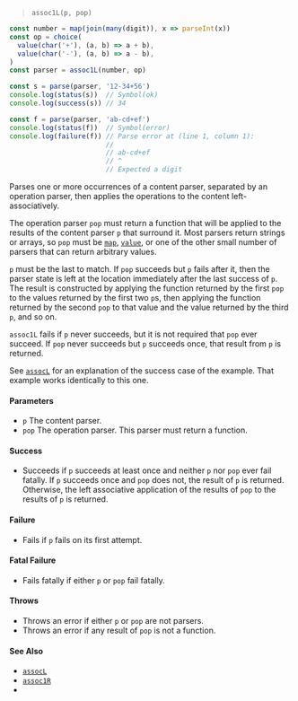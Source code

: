 <!--
 Copyright (c) 2020 Thomas J. Otterson
 
 This software is released under the MIT License.
 https://opensource.org/licenses/MIT
-->

> `assoc1L(p, pop)`

```javascript
const number = map(join(many(digit)), x => parseInt(x))
const op = choice(
  value(char('+'), (a, b) => a + b), 
  value(char('-'), (a, b) => a - b),
)
const parser = assoc1L(number, op)

const s = parse(parser, '12-34+56')
console.log(status(s))  // Symbol(ok)
console.log(success(s)) // 34

const f = parse(parser, 'ab-cd+ef')
console.log(status(f))  // Symbol(error)
console.log(failure(f)) // Parse error at (line 1, column 1):
                        //
                        // ab-cd+ef
                        // ^
                        // Expected a digit
```

Parses one or more occurrences of a content parser, separated by an operation parser, then applies the operations to the content left-associatively.

The operation parser `pop` must return a function that will be applied to the results of the content parser `p` that surround it. Most parsers return strings or arrays, so `pop` must be [`map`](map.md), [`value`](value.md), or one of the other small number of parsers that can return arbitrary values.

`p` must be the last to match. If `pop` succeeds but `p` fails after it, then the parser state is left at the location immediately after the last success of `p`. The result is constructed by applying the function returned by the first `pop` to the values returned by the first two `p`s, then applying the function returned by the second `pop` to that value and the value returned by the third `p`, and so on.

`assoc1L` fails if `p` never succeeds, but it is not required that `pop` ever succeed. If `pop` never succeeds but `p` succeeds once, that result from `p` is returned.

See [`assocL`](assocl.md) for an explanation of the success case of the example. That example works identically to this one.

#### Parameters

* `p` The content parser.
* `pop` The operation parser. This parser must return a function.

#### Success

* Succeeds if `p` succeeds at least once and neither `p` nor `pop` ever fail fatally. If `p` succeeds once and `pop` does not, the result of `p` is returned. Otherwise, the left associative application of the results of `pop` to the results of `p` is returned.

#### Failure

* Fails if `p` fails on its first attempt.

#### Fatal Failure

* Fails fatally if either `p` or `pop` fail fatally.

#### Throws

* Throws an error if either `p` or `pop` are not parsers.
* Throws an error if any result of `pop` is not a function.

#### See Also

* [`assocL`](assocl.md)
* [`assoc1R`](assoc1r.md)
* 
